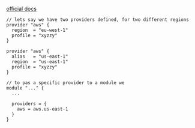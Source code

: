 [official docs](https://developer.hashicorp.com/terraform/language/modules/develop/providers#passing-providers-explicitly)

```hcl
// lets say we have two providers defined, for two different regions
provider "aws" {
  region  = "eu-west-1"
  profile = "xyzzy"
}

provider "aws" {
  alias   = "us-east-1"
  region  = "us-east-1"
  profile = "xyzzy"
}

// to pas a specific provider to a module we
module "..." {
  ...

  providers = {
    aws = aws.us-east-1
  }
}
```
